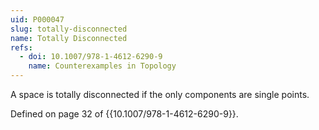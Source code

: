 ```yaml
---
uid: P000047
slug: totally-disconnected
name: Totally Disconnected
refs:
  - doi: 10.1007/978-1-4612-6290-9
    name: Counterexamples in Topology
---
```

A space is totally disconnected if the only components are single points.

Defined on page 32 of {{10.1007/978-1-4612-6290-9}}.
